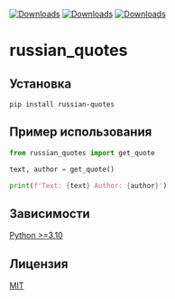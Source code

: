 [![Downloads](https://static.pepy.tech/badge/russian-quotes)](https://pepy.tech/project/russian-quotes)
[![Downloads](https://static.pepy.tech/badge/russian-quotes/month)](https://pepy.tech/project/russian-quotes)
[![Downloads](https://static.pepy.tech/badge/russian-quotes/week)](https://pepy.tech/project/russian-quotes)

# russian_quotes

## Установка
```shell
pip install russian-quotes
```

## Пример использования
```py
from russian_quotes import get_quote

text, author = get_quote()

print(f'Text: {text} Author: {author}')
```

## Зависимости

[Python >=3.10](https://www.python.org/downloads/release/python-310)

## Лицензия

[MIT](http://en.wikipedia.org/wiki/MIT_License)
